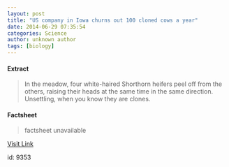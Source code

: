 ```yaml
---
layout: post
title: "US company in Iowa churns out 100 cloned cows a year"
date: 2014-06-29 07:35:54
categories: Science
author: unknown author
tags: [biology]
---
```



#### Extract
>In the meadow, four white-haired Shorthorn heifers peel off from the others, raising their heads at the same time in the same direction. Unsettling, when you know they are clones.

#### Factsheet
>factsheet unavailable

[Visit Link](http://phys.org/news323231743.html)

id:    9353
